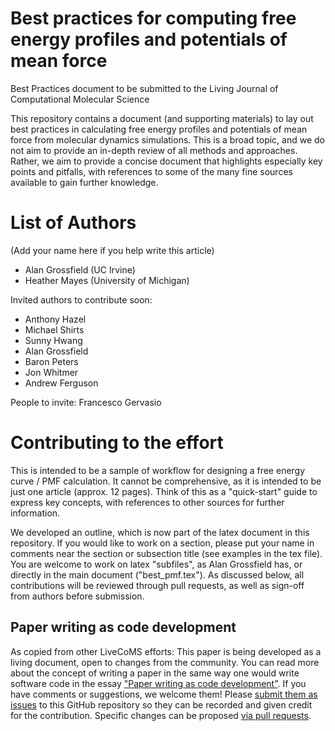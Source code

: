 # Best practices for computing free energy profiles and potentials of mean force
Best Practices document to be submitted to the Living Journal of Computational Molecular Science

This repository contains a document (and supporting materials) to lay out best practices in calculating free energy profiles and potentials of mean force from molecular dynamics simulations. This is a broad topic, and we do not aim to provide an in-depth review of all methods and approaches. Rather, we aim to provide a concise document that highlights especially key points and pitfalls, with references to some of the many fine sources available to gain further knowledge.  


# List of Authors
(Add your name here if you help write this article)
- Alan Grossfield (UC Irvine)
- Heather Mayes (University of Michigan)

Invited authors to contribute soon:
- Anthony Hazel
- Michael Shirts
- Sunny Hwang
- Alan Grossfield
- Baron Peters
- Jon Whitmer
- Andrew Ferguson

People to invite: Francesco Gervasio


# Contributing to the effort

This is intended to be a sample of workflow for designing a free energy curve / PMF calculation. It cannot be comprehensive, as it is intended to be just one article (approx. 12 pages). Think of this as a "quick-start" guide to express key concepts, with references to other sources for further information.

We developed an outline, which is now part of the latex document in this repository. If you would like to work on a section, please put your name in comments near the section or subsection title (see examples in the tex file). You are welcome to work on latex "subfiles", as Alan Grossfield has, or directly in the main document ("best_pmf.tex").
As discussed below, all contributions will be reviewed through pull requests, as well as sign-off from authors before submission.

## Paper writing as code development
<!-- This discussion is so that people know how to contribute to your document. -->
As copied from other LiveCoMS efforts:
This paper is being developed as a living document, open to changes from the community. You can read more about the concept of writing a paper in the same way one would write software code in the essay ["Paper writing as code development"](https://livecomsjournal.github.io/paper_code.html). If you have comments or suggestions, we welcome them! Please [submit them as issues](https://guides.github.com/features/issues/) to this GitHub repository so they can be recorded and given credit for the contribution. Specific changes can be proposed [via pull requests](https://help.github.com/articles/about-pull-requests/).


